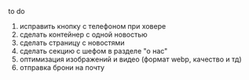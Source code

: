 to do

1. исправить кнопку с телефоном при ховере
2. сделать контейнер с одной новостью
3. сделать страницу с новостями
4. сделать секцию с шефом в разделе "о нас"
5. оптимизация изображений и видео (формат webp, качество и тд)
6. отправка брони на почту

